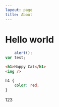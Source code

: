 ```yaml
---
layout: page
title: About
---
```


# Hello world

```javascript
	alert();
var test;
```

```html	
<h1>Happy Cat</h1>
<img />
```

```css
h1 {
	color: red;
}
```

<i class="fa fa cube"></i>
123
<i class="fa fa-heart-o" aria-hidden="true"></i>
<i class="fa fa-exclamation-triangle" aria-hidden="true"></i>
